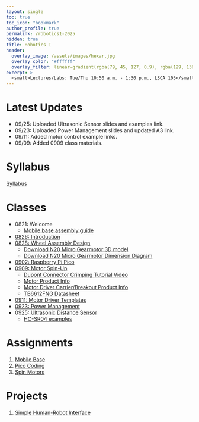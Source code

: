 ```yaml
---
layout: single
toc: true
toc_icon: "bookmark"
author_profile: true
permalink: /robotics1-2025
hidden: true
title: Robotics I
header:
  overlay_image: /assets/images/hexar.jpg
  overlay_color: "#ffffff"
  overlay_filter: linear-gradient(rgba(79, 45, 127, 0.9), rgba(129, 138, 143, 0.5))
excerpt: >
  <small>Lectures/Labs: Tue/Thu 10:50 a.m. - 1:30 p.m., LSCA 105</small>
---
```

# Latest Updates

- 09/25: Uploaded Ultrasonic Sensor slides and examples link.
- 09/23: Uploaded Power Management slides and updated A3 link.
- 09/11: Added motor control example links.
- 09/09: Added 0909 class materials.

# Syllabus

[Syllabus](/_docs/robotics1-2025/syllabus.pdf)

# Classes

- 0821: Welcome
  - [Mobile base assembly guide](https://github.com/linzhangUCA/3421example-mobile_base)
- [0826: Introduction](/_docs/robotics1-2025/0826/intro.pdf)
- [0828: Wheel Assembly Design](git@github.com:linzhangUCA/r1b_mechanical.git)
  - [Download N20 Micro Gearmotor 3D model](https://www.pololu.com/file/0J2042/Pololu%20Micro%20Metal%20Gearmotor%203D%20(STEP)%20Models.zip)
  - [Download N20 Micro Gearmotor Dimension Diagram](https://www.pololu.com/file/0J949/micro-metal-gearmotors-dimensions.pdf)
- [0902: Raspberry Pi Pico](/_docs/robotics1-2025/0902/pico.pdf)
- [0909: Motor Spin-Up](/_docs/robotics1-2025/0909/motor.pdf)
  - [Dupont Connector Crimping Tutorial Video](https://youtu.be/jET1QTP1B7c?si=zO6iNCCy8uBFmRvz)
  - [Motor Product Info](https://www.robotshop.com/products/e-s-motor-6v-1001-micro-metal-gearmotor-w-encoder-cable-150rpm?qd=90463b9daaf95d60f529422572c0d37f)
  - [Motor Driver Carrier/Breakout Product Info](https://www.pololu.com/product/713)
  - [TB6612FNG Datasheet](https://www.mouser.com/datasheet/3/1500/1/F0D259E3DA939F7F8987E2CA6B88096BB915688DC84214F86CA6F77BB2B982D9.pdf)
- [0911: Motor Driver Templates](https://github.com/linzhangUCA/3421example-motor_control)
- [0923: Power Management](/_docs/robotics1-2025/0923/power.pdf)
- [0925: Ultrasonic Distance Sensor](/_docs/robotics1-2025/0925/ultrasonic.pdf)
  - [HC-SR04 examples](https://github.com/linzhangUCA/3421example-ultrasonic_sensor)

# Assignments

1. [Mobile Base](https://classroom.github.com/a/ri1JHXYh)
2. [Pico Coding](https://classroom.github.com/a/MoSxkwc_)
3. [Spin Motors](https://classroom.github.com/a/yjB0qu60)

# Projects

1. [Simple Human-Robot Interface](https://classroom.github.com/a/hwYqSgqz)
